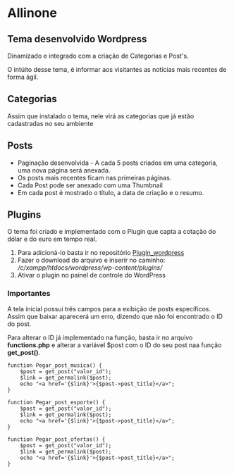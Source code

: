 # Allinone
## Tema desenvolvido  **Wordpress**
Dinamizado e integrado com a criação de Categorias e Post's. 

O intúito desse tema, é informar aos visitantes as notícias mais recentes de forma ágil.

## Categorias
   Assim que instalado o tema, nele virá as categorias que já estão cadastradas no seu ambiente

## Posts
* Paginação desenvolvida - A cada 5 posts criados em uma categoria, uma nova página será anexada. 
* Os posts mais recentes ficam nas primeiras páginas.
* Cada Post pode ser anexado com uma Thumbnail
* Em cada post é mostrado o título, a data de criação e o resumo.

## Plugins
   O tema foi criado e implementado com o Plugin que capta a cotação do dólar e do euro em tempo real.

1. Para adicioná-lo basta ir no repositório [Plugin_wordpress](https://github.com/giovanef16-sys/Plugin_wordpress)
2. Fazer o download do arquivo e inserir no caminho: */c/xampp/htdocs/wordpress/wp-content/plugins/*
3. Ativar o plugin no painel de controle do WordPress

### Importantes
A tela inicial possui três campos para a exibição de posts específicos. Assim que baixar aparecerá um erro, dizendo que não foi encontrado o ID do post.

Para alterar o ID já implementado na função, basta ir no arquivo **functions.php** e alterar a variável $post com o ID do seu post naa função **get_post()**.

    function Pegar_post_musica() {
        $post = get_post("valor_id");
        $link = get_permalink($post);
        echo "<a href='{$link}'>{$post->post_title}</a>";
    }

    function Pegar_post_esporte() {
        $post = get_post("valor_id");
        $link = get_permalink($post);
        echo "<a href='{$link}'>{$post->post_title}</a>";
    }

    function Pegar_post_ofertas() {
        $post = get_post("valor_id");
        $link = get_permalink($post);
        echo "<a href='{$link}'>{$post->post_title}</a>";
    }

